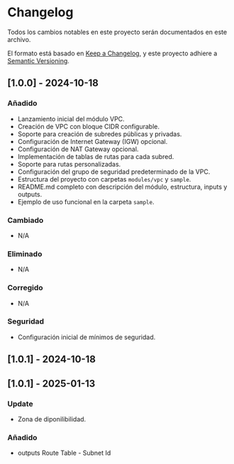 # Changelog

Todos los cambios notables en este proyecto serán documentados en este archivo.

El formato está basado en [Keep a Changelog](https://keepachangelog.com/en/1.0.0/),
y este proyecto adhiere a [Semantic Versioning](https://semver.org/spec/v2.0.0.html).

## [1.0.0] - 2024-10-18

### Añadido
- Lanzamiento inicial del módulo VPC.
- Creación de VPC con bloque CIDR configurable.
- Soporte para creación de subredes públicas y privadas.
- Configuración de Internet Gateway (IGW) opcional.
- Configuración de NAT Gateway opcional.
- Implementación de tablas de rutas para cada subred.
- Soporte para rutas personalizadas.
- Configuración del grupo de seguridad predeterminado de la VPC.
- Estructura del proyecto con carpetas `modules/vpc` y `sample`.
- README.md completo con descripción del módulo, estructura, inputs y outputs.
- Ejemplo de uso funcional en la carpeta `sample`.

### Cambiado
- N/A

### Eliminado
- N/A

### Corregido
- N/A

### Seguridad
- Configuración inicial de mínimos de seguridad.

## [1.0.1] - 2024-10-18

## [1.0.1] - 2025-01-13
### Update
- Zona de diponilibilidad.
### Añadido
- outputs Route Table - Subnet Id

